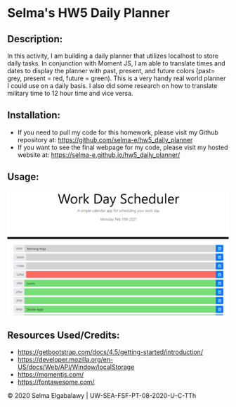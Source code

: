 # Selma's HW5 Daily Planner

## Description:

In this activity, I am building a daily planner that utilizes localhost to store daily tasks. In conjunction with Moment JS, I am able to translate times and dates to display the planner with past, present, and future colors (past= grey, present = red, future = green). This is a very handy real world planner I could use on a daily basis. I also did some research on how to translate military time to 12 hour time and vice versa.

## Installation:

- If you need to pull my code for this homework, please visit my Github repository at: https://github.com/selma-e/hw5_daily_planner
- If you want to see the final webpage for my code, please visit my hosted website at: https://selma-e.github.io/hw5_daily_planner/

## Usage:

<img src="./Assets/screenshot1.png">

## Resources Used/Credits:

- https://getbootstrap.com/docs/4.5/getting-started/introduction/
- https://developer.mozilla.org/en-US/docs/Web/API/Window/localStorage
- https://momentjs.com/
- https://fontawesome.com/

© 2020 Selma Elgabalawy | UW-SEA-FSF-PT-08-2020-U-C-TTh
